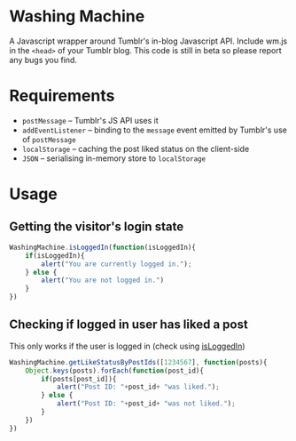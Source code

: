 Washing Machine
===============

A Javascript wrapper around Tumblr's in-blog Javascript API. Include wm.js in the `<head>` of your Tumblr blog. This code is still in beta so please report any bugs you find.

# Requirements
- `postMessage` – Tumblr's JS API uses it
- `addEventListener` – binding to the `message` event emitted by Tumblr's use of `postMessage`
- `localStorage` – caching the post liked status on the client-side
- `JSON` – serialising in-memory store to `localStorage`

# Usage
## <a name="isLoggedIn"></a>Getting the visitor's login state
```javascript
WashingMachine.isLoggedIn(function(isLoggedIn){
    if(isLoggedIn){
        alert("You are currently logged in.");
    } else {
        alert("You are not logged in.")
    }
})
```
## Checking if logged in user has liked a post
This only works if the user is logged in (check using [isLoggedIn](#isLoggedIn))
```javascript
WashingMachine.getLikeStatusByPostIds([1234567], function(posts){
    Object.keys(posts).forEach(function(post_id){
        if(posts[post_id]){
            alert("Post ID: "+post_id+ "was liked.");
        } else {
            alert("Post ID: "+post_id+ "was not liked.");
        }
    })
})
```